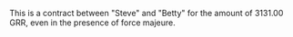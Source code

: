 This is a contract between "Steve" and "Betty" for the amount of 3131.00 GRR, even in the presence of force majeure.